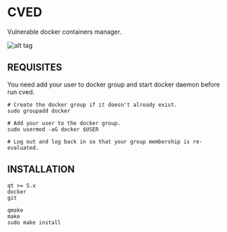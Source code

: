 # CVED

Vulnerable docker containers manager.

![alt tag](https://i.ibb.co/kJxDWpb/cved.png)

## REQUISITES

You need add your user to docker group and start docker daemon before run cved.

```shell
# Create the docker group if it doesn't already exist.
sudo groupadd docker

# Add your user to the docker group.
sudo usermod -aG docker $USER

# Log out and log back in so that your group membership is re-evaluated.
```
## INSTALLATION

```shell
qt >= 5.x
docker
git
```
```shell
qmake
make
sudo make install
```
